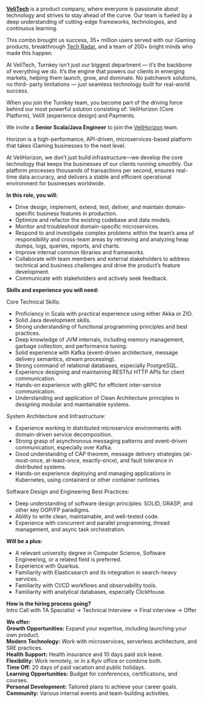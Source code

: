 [**VeliTech**](https://careers.velitech.com/) is a product company, where
everyone is passionate about technology and strives to stay ahead of the
curve. Our team is fueled by a deep understanding of cutting-edge frameworks,
technologies, and continuous learning.  
  
This combo brought us success, 35+ million users served with our iGaming
products, breakthrough [Tech Radar](https://velitech.com/tech-radar/), and a
team of 200+ bright minds who made this happen.  
  
At VeliTech, Turnkey isn’t just our biggest department — it’s the backbone of
everything we do. It’s the engine that powers our clients in emerging markets,
helping them launch, grow, and dominate. No patchwork solutions, no third-
party limitations — just seamless technology built for real-world success.  
  
When you join the Turnkey team, you become part of the driving force behind
our most powerful solution consisting of: VeliHorizon (Core Platform), VeliX
(experience design) and Payments.  
  
We invite a **Senior Scala/Java Engineer** to join the
[VeliHorizon](https://velitech.com/products/casino-platform/) team.  
  
Horizon is a high-performance, API-driven, microservices-based platform that
takes iGaming businesses to the next level.  
  
At VeliHorizon, we don’t just build infrastructure—we develop the core
technology that keeps the businesses of our clients running smoothly. Our
platform processes thousands of transactions per second, ensures real-time
data accuracy, and delivers a stable and efficient operational environment for
businesses worldwide.  
  
  
**In this role, you will:**

  * Drive design, implement, extend, test, deliver, and maintain domain-specific business features in production.
  * Optimize and refactor the existing codebase and data models.
  * Monitor and troubleshoot domain-specific microservices.
  * Respond to and investigate complex problems within the team’s area of responsibility and cross-team areas by retrieving and analyzing heap dumps, logs, queries, reports, and charts.
  * Improve internal common libraries and frameworks.
  * Collaborate with team members and external stakeholders to address technical and business challenges and drive the product’s feature development.
  * Communicate with stakeholders and actively seek feedback.

**Skills and experience you will need:**

Core Technical Skills:

  * Proficiency in Scala with practical experience using either Akka or ZIO.
  * Solid Java development skills.
  * Strong understanding of functional programming principles and best practices.
  * Deep knowledge of JVM internals, including memory management, garbage collection, and performance tuning.
  * Solid experience with Kafka (event-driven architecture, message delivery semantics, stream processing).
  * Strong command of relational databases, especially PostgreSQL.
  * Experience designing and maintaining RESTful HTTP APIs for client communication.
  * Hands-on experience with gRPC for efficient inter-service communication.
  * Understanding and application of Clean Architecture principles in designing modular and maintainable systems.  
  
System Architecture and Infrastructure:

  * Experience working in distributed microservice environments with domain-driven service decomposition.
  * Strong grasp of asynchronous messaging patterns and event-driven communication, especially over Kafka.
  * Good understanding of CAP theorem, message delivery strategies (at-most-once, at-least-once, exactly-once), and fault tolerance in distributed systems.
  * Hands-on experience deploying and managing applications in Kubernetes, using containerd or other container runtimes.  
  
Software Design and Engineering Best Practices:

  * Deep understanding of software design principles: SOLID, GRASP, and other key OOP/FP paradigms.
  * Ability to write clean, maintainable, and well-tested code.
  * Experience with concurrent and parallel programming, thread management, and async task orchestration.

**Will be a plus:**

  * A relevant university degree in Computer Science, Software Engineering, or a related field is preferred.
  * Experience with Quarkus.
  * Familiarity with Elasticsearch and its integration in search-heavy services.
  * Familiarity with CI/CD workflows and observability tools.
  * Familiarity with analytical databases, especially ClickHouse.  

**How is the hiring process going?**  
Intro Call with TA Specialist → Technical Interview → Final interview → Offer  
  
**We offer:**  
**Growth Opportunities:** Expand your expertise, including launching your own
product.  
**Modern Technology:** Work with microservices, serverless architecture, and
SRE practices.  
**Health Support:** Health insurance and 10 days paid sick leave.  
**Flexibility:** Work remotely, or in a Kyiv office or combine both.  
**Time Off:** 20 days of paid vacation and public holidays.  
**Learning Opportunities:** Budget for conferences, certifications, and
courses.  
**Personal Development:** Tailored plans to achieve your сareer goals.  
**Community:** Various internal events and team-building activities.